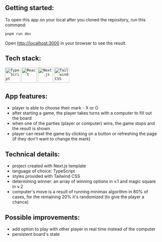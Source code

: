## Getting started:

To open this app on your local after you cloned the repository, run this command:

```bash
pnpm run dev
```

Open [http://localhost:3000](http://localhost:3000) in your browser to see the result.

## Tech stack:

<div >
	<code><img width="50" src="https://user-images.githubusercontent.com/25181517/183890598-19a0ac2d-e88a-4005-a8df-1ee36782fde1.png" alt="TypeScript" title="TypeScript"/></code>
	<code><img width="50" src="https://user-images.githubusercontent.com/25181517/183897015-94a058a6-b86e-4e42-a37f-bf92061753e5.png" alt="React" title="React"/></code>
	<code><img width="50" src="https://github.com/marwin1991/profile-technology-icons/assets/136815194/5f8c622c-c217-4649-b0a9-7e0ee24bd704" alt="Next.js" title="Next.js"/></code>
	<code><img width="50" src="https://user-images.githubusercontent.com/25181517/202896760-337261ed-ee92-4979-84c4-d4b829c7355d.png" alt="Tailwind CSS" title="Tailwind CSS"/></code>
</div>

## App features:

- player is able to choose their mark - X or O
- after starting a game, the player takes turns with a computer to fill out the board
- when one of the parties (player or computer) wins, the game stops and the result is shown
- player can reset the game by clicking on a button or refreshing the page (if they don't want to change the mark)

## Technical details:

- project created with Next.js template
- language of choice: TypeScript
- styles provided with Tailwind CSS
- determining winner: an array of winning options in v.1 and magic square in v.2
- computer's move is a result of running minimax algorithm in 80% of cases, for the remaining 20% it's randomized (to give the player a chance)

## Possible improvements:

- add option to play with other player in real time instead of the computer
- persistent board's state 
